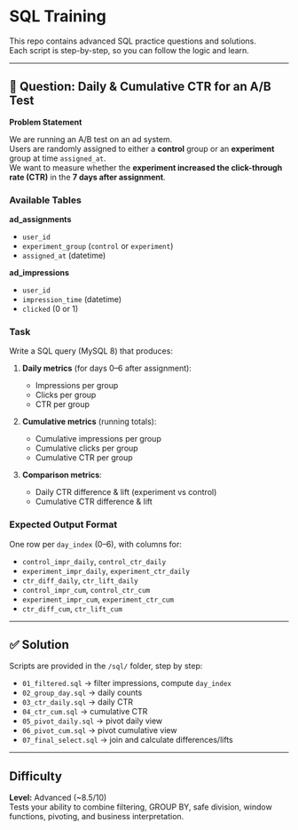 # SQL Training

This repo contains advanced SQL practice questions and solutions.  
Each script is step-by-step, so you can follow the logic and learn.

---

## 📌 Question: Daily & Cumulative CTR for an A/B Test

**Problem Statement**

We are running an A/B test on an ad system.  
Users are randomly assigned to either a **control** group or an **experiment** group at time `assigned_at`.  
We want to measure whether the **experiment increased the click-through rate (CTR)** in the **7 days after assignment**.

### Available Tables

**ad_assignments**
- `user_id`
- `experiment_group` (`control` or `experiment`)
- `assigned_at` (datetime)

**ad_impressions**
- `user_id`
- `impression_time` (datetime)
- `clicked` (0 or 1)

### Task

Write a SQL query (MySQL 8) that produces:

1. **Daily metrics** (for days 0–6 after assignment):  
   - Impressions per group  
   - Clicks per group  
   - CTR per group  

2. **Cumulative metrics** (running totals):  
   - Cumulative impressions per group  
   - Cumulative clicks per group  
   - Cumulative CTR per group  

3. **Comparison metrics**:  
   - Daily CTR difference & lift (experiment vs control)  
   - Cumulative CTR difference & lift  

### Expected Output Format

One row per `day_index` (0–6), with columns for:

- `control_impr_daily`, `control_ctr_daily`  
- `experiment_impr_daily`, `experiment_ctr_daily`  
- `ctr_diff_daily`, `ctr_lift_daily`  
- `control_impr_cum`, `control_ctr_cum`  
- `experiment_impr_cum`, `experiment_ctr_cum`  
- `ctr_diff_cum`, `ctr_lift_cum`  

---

## ✅ Solution

Scripts are provided in the `/sql/` folder, step by step:

- `01_filtered.sql` → filter impressions, compute `day_index`  
- `02_group_day.sql` → daily counts  
- `03_ctr_daily.sql` → daily CTR  
- `04_ctr_cum.sql` → cumulative CTR  
- `05_pivot_daily.sql` → pivot daily view  
- `06_pivot_cum.sql` → pivot cumulative view  
- `07_final_select.sql` → join and calculate differences/lifts  

---

## Difficulty

**Level:** Advanced (~8.5/10)  
Tests your ability to combine filtering, GROUP BY, safe division, window functions, pivoting, and business interpretation.
